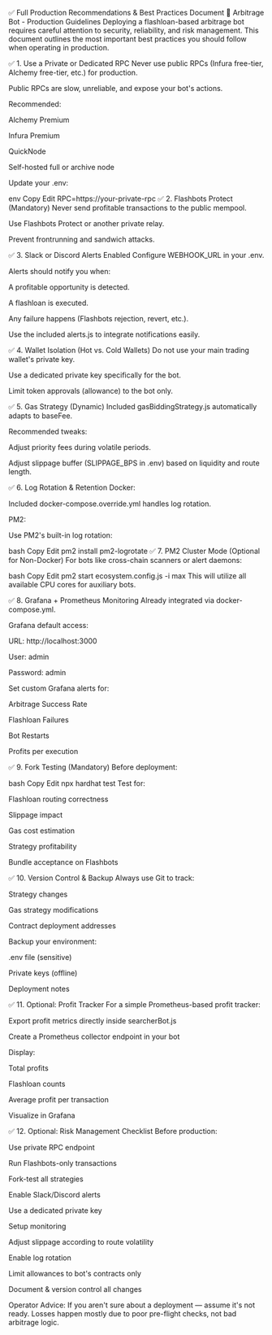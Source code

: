 ✅ Full Production Recommendations & Best Practices Document
🚀 Arbitrage Bot - Production Guidelines
Deploying a flashloan-based arbitrage bot requires careful attention to security, reliability, and risk management. This document outlines the most important best practices you should follow when operating in production.

✅ 1. Use a Private or Dedicated RPC
Never use public RPCs (Infura free-tier, Alchemy free-tier, etc.) for production.

Public RPCs are slow, unreliable, and expose your bot's actions.

Recommended:

Alchemy Premium

Infura Premium

QuickNode

Self-hosted full or archive node

Update your .env:

env
Copy
Edit
RPC=https://your-private-rpc
✅ 2. Flashbots Protect (Mandatory)
Never send profitable transactions to the public mempool.

Use Flashbots Protect or another private relay.

Prevent frontrunning and sandwich attacks.

✅ 3. Slack or Discord Alerts Enabled
Configure WEBHOOK_URL in your .env.

Alerts should notify you when:

A profitable opportunity is detected.

A flashloan is executed.

Any failure happens (Flashbots rejection, revert, etc.).

Use the included alerts.js to integrate notifications easily.

✅ 4. Wallet Isolation (Hot vs. Cold Wallets)
Do not use your main trading wallet's private key.

Use a dedicated private key specifically for the bot.

Limit token approvals (allowance) to the bot only.

✅ 5. Gas Strategy (Dynamic)
Included gasBiddingStrategy.js automatically adapts to baseFee.

Recommended tweaks:

Adjust priority fees during volatile periods.

Adjust slippage buffer (SLIPPAGE_BPS in .env) based on liquidity and route length.

✅ 6. Log Rotation & Retention
Docker:

Included docker-compose.override.yml handles log rotation.

PM2:

Use PM2's built-in log rotation:

bash
Copy
Edit
pm2 install pm2-logrotate
✅ 7. PM2 Cluster Mode (Optional for Non-Docker)
For bots like cross-chain scanners or alert daemons:

bash
Copy
Edit
pm2 start ecosystem.config.js -i max
This will utilize all available CPU cores for auxiliary bots.

✅ 8. Grafana + Prometheus Monitoring
Already integrated via docker-compose.yml.

Grafana default access:

URL: http://localhost:3000

User: admin

Password: admin

Set custom Grafana alerts for:

Arbitrage Success Rate

Flashloan Failures

Bot Restarts

Profits per execution

✅ 9. Fork Testing (Mandatory)
Before deployment:

bash
Copy
Edit
npx hardhat test
Test for:

Flashloan routing correctness

Slippage impact

Gas cost estimation

Strategy profitability

Bundle acceptance on Flashbots

✅ 10. Version Control & Backup
Always use Git to track:

Strategy changes

Gas strategy modifications

Contract deployment addresses

Backup your environment:

.env file (sensitive)

Private keys (offline)

Deployment notes

✅ 11. Optional: Profit Tracker
For a simple Prometheus-based profit tracker:

Export profit metrics directly inside searcherBot.js

Create a Prometheus collector endpoint in your bot

Display:

Total profits

Flashloan counts

Average profit per transaction

Visualize in Grafana

✅ 12. Optional: Risk Management Checklist
Before production:

 Use private RPC endpoint

 Run Flashbots-only transactions

 Fork-test all strategies

 Enable Slack/Discord alerts

 Use a dedicated private key

 Setup monitoring

 Adjust slippage according to route volatility

 Enable log rotation

 Limit allowances to bot's contracts only

 Document & version control all changes

Operator Advice:
If you aren't sure about a deployment — assume it's not ready.
Losses happen mostly due to poor pre-flight checks, not bad arbitrage logic.
